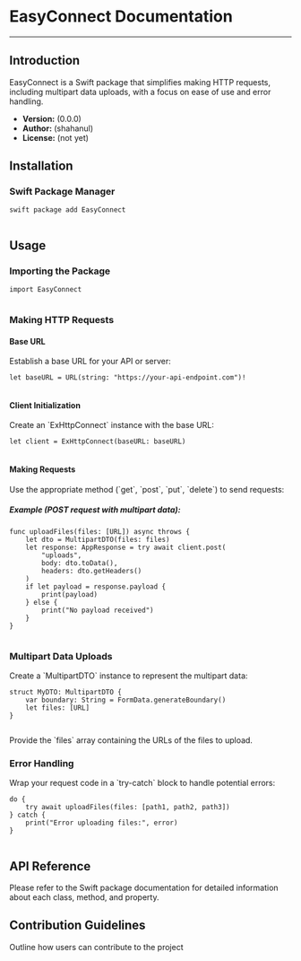 # EasyConnect Documentation

------------------------------------------------------------------------

## Introduction

EasyConnect is a Swift package that simplifies making HTTP requests,
including multipart data uploads, with a focus on ease of use and error
handling.

-   **Version:** (0.0.0)
-   **Author:** (shahanul)
-   **License:** (not yet)

## Installation

### Swift Package Manager

``` code
swift package add EasyConnect
    
```


## Usage

### Importing the Package

``` code
import EasyConnect
    
```

### Making HTTP Requests

#### Base URL

Establish a base URL for your API or server:

``` code
let baseURL = URL(string: "https://your-api-endpoint.com")!
    
```

#### Client Initialization

Create an \`ExHttpConnect\` instance with the base URL:

``` code
let client = ExHttpConnect(baseURL: baseURL)
    
```

#### Making Requests

Use the appropriate method (\`get\`, \`post\`, \`put\`, \`delete\`) to
send requests:

##### Example (POST request with multipart data):

``` code
func uploadFiles(files: [URL]) async throws {
    let dto = MultipartDTO(files: files)
    let response: AppResponse = try await client.post(
        "uploads",
        body: dto.toData(),
        headers: dto.getHeaders()
    )
    if let payload = response.payload {
        print(payload)
    } else {
        print("No payload received")
    }
}
    
```

### Multipart Data Uploads

Create a \`MultipartDTO\` instance to represent the multipart data:

``` code
struct MyDTO: MultipartDTO {
    var boundary: String = FormData.generateBoundary()
    let files: [URL]
}
    
```

Provide the \`files\` array containing the URLs of the files to upload.

### Error Handling

Wrap your request code in a \`try-catch\` block to handle potential
errors:

``` code
do {
    try await uploadFiles(files: [path1, path2, path3])
} catch {
    print("Error uploading files:", error)
}
    
```

## API Reference

Please refer to the Swift package documentation for detailed information
about each class, method, and property.

## Contribution Guidelines

Outline how users can contribute to the project
